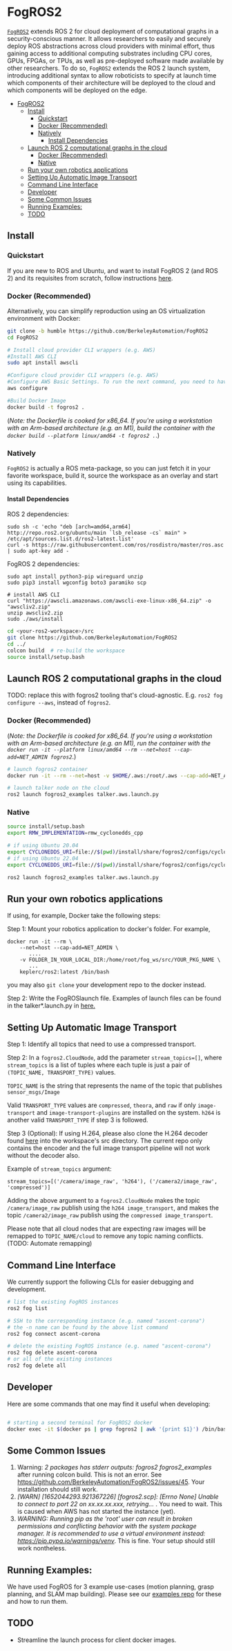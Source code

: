 # FogROS2

[`FogROS2`](https://github.com/BerkeleyAutomation/FogROS2) extends ROS 2 for cloud deployment of computational graphs in a security-conscious manner. It allows researchers to easily and securely deploy ROS abstractions across cloud providers with minimal effort, thus gaining access to additional computing substrates including CPU cores, GPUs, FPGAs, or TPUs, as well as pre-deployed software made available by other researchers. To do so, `FogROS2` extends the ROS 2 launch system, introducing additional syntax to allow roboticists to specify at launch time which components of their architecture will be deployed to the cloud and which components will be deployed on the edge.


- [FogROS2](#fogros2)
  - [Install](#install)
    - [Quickstart](#quickstart)
    - [Docker (Recommended)](#docker-recommended)
    - [Natively](#natively)
      - [Install Dependencies](#install-dependencies)
  - [Launch ROS 2 computational graphs in the cloud](#launch-ros-2-computational-graphs-in-the-cloud)
    - [Docker (Recommended)](#docker-recommended-1)
    - [Native](#native)
  - [Run your own robotics applications](#run-your-own-robotics-applications)
  - [Setting Up Automatic Image Transport](#setting-up-automatic-image-transport)
  - [Command Line Interface](#command-line-interface)
  - [Developer](#developer)
  - [Some Common Issues](#some-common-issues)
  - [Running Examples:](#running-examples)
  - [TODO](#todo)

## Install
### Quickstart
If you are new to ROS and Ubuntu, and want to install FogROS 2 (and ROS 2) and its requisites from scratch, follow instructions [here](https://github.com/BerkeleyAutomation/FogROS2/blob/humble/QUICKSTART.md).
### Docker (Recommended)
Alternatively, you can simplify reproduction using an OS virtualization environment with Docker:
```bash
git clone -b humble https://github.com/BerkeleyAutomation/FogROS2
cd FogROS2

# Install cloud provider CLI wrappers (e.g. AWS)
#Install AWS CLI
sudo apt install awscli

#Configure cloud provider CLI wrappers (e.g. AWS)
#Configure AWS Basic Settings. To run the next command, you need to have your security credentials, an output format and AWS Region. See https://docs.aws.amazon.com/cli/latest/userguide/cli-configure-quickstart.html
aws configure

#Build Docker Image
docker build -t fogros2 .
```

(*Note: the Dockerfile is cooked for x86_64. If you're using a workstation with an Arm-based architecture (e.g. an M1), build the container with the `docker build --platform linux/amd64 -t fogros2 .`*.)

### Natively
`FogROS2` is actually a ROS meta-package, so you can just fetch it in your favorite workspace, build it, source the workspace as an overlay and start using its capabilities.

#### Install Dependencies

ROS 2 dependencies:
```
sudo sh -c 'echo "deb [arch=amd64,arm64] http://repo.ros2.org/ubuntu/main `lsb_release -cs` main" > /etc/apt/sources.list.d/ros2-latest.list'
curl -s https://raw.githubusercontent.com/ros/rosdistro/master/ros.asc | sudo apt-key add -
```

FogROS 2 dependencies:
```
sudo apt install python3-pip wireguard unzip
sudo pip3 install wgconfig boto3 paramiko scp

# install AWS CLI
curl "https://awscli.amazonaws.com/awscli-exe-linux-x86_64.zip" -o "awscliv2.zip"
unzip awscliv2.zip
sudo ./aws/install
```

```bash
cd <your-ros2-workspace>/src
git clone https://github.com/BerkeleyAutomation/FogROS2
cd ../
colcon build  # re-build the workspace
source install/setup.bash
```


## Launch ROS 2 computational graphs in the cloud
TODO: replace this with fogros2 tooling that's cloud-agnostic. E.g. `ros2 fog configure --aws`, instead of `fogros2`.

### Docker (Recommended)

(*Note: the Dockerfile is cooked for x86_64. If you're using a workstation with an Arm-based architecture (e.g. an M1), run the container with the `docker run -it --platform linux/amd64 --rm --net=host --cap-add=NET_ADMIN fogros2`*.)

```bash
# launch fogros2 container
docker run -it --rm --net=host -v $HOME/.aws:/root/.aws --cap-add=NET_ADMIN fogros2

# launch talker node on the cloud
ros2 launch fogros2_examples talker.aws.launch.py
```

### Native
```bash
source install/setup.bash
export RMW_IMPLEMENTATION=rmw_cyclonedds_cpp 

# if using Ubuntu 20.04
export CYCLONEDDS_URI=file://$(pwd)/install/share/fogros2/configs/cyclonedds.ubuntu.2004.xml
# if using Ubuntu 22.04
export CYCLONEDDS_URI=file://$(pwd)/install/share/fogros2/configs/cyclonedds.ubuntu.2204.xml

ros2 launch fogros2_examples talker.aws.launch.py
```

## Run your own robotics applications
If using, for example, Docker take the following steps: 

Step 1: Mount your robotics application to docker's folder.
For example,
```
docker run -it --rm \
    --net=host --cap-add=NET_ADMIN \
       ....
    -v FOLDER_IN_YOUR_LOCAL_DIR:/home/root/fog_ws/src/YOUR_PKG_NAME \
       ...
    keplerc/ros2:latest /bin/bash
```
you may also `git clone` your development repo to the docker instead.


Step 2: Write the FogROSlaunch file. Examples of launch files can be found in the talker*.launch.py in [here.](https://github.com/BerkeleyAutomation/FogROS2/tree/humble/fogros2_examples/launch)


## Setting Up Automatic Image Transport
Step 1: Identify all topics that need to use a compressed transport.

Step 2: In a `fogros2.CloudNode`, add the parameter `stream_topics=[]`, where `stream_topics` is a list of tuples
where each tuple is just a pair of `(TOPIC_NAME, TRANSPORT_TYPE)` values.

`TOPIC_NAME` is the string that represents the name of the topic that publishes `sensor_msgs/Image`

Valid `TRANSPORT_TYPE` values are `compressed`, `theora`, and `raw` if only `image-transport` and `image-transport-plugins` are installed on the system. `h264` is another valid `TRANSPORT_TYPE` if step 3 is followed.

Step 3 (Optional): If using H.264, please also clone the H.264 decoder found [here](https://github.com/clydemcqueen/h264_image_transport) into the workspace's src directory. The current repo only contains the encoder and the full image transport pipeline will not work without the decoder also.

Example of `stream_topics` argument:

`stream_topics=[('/camera/image_raw', 'h264'), ('/camera2/image_raw', 'compressed')]`

Adding the above argument to a `fogros2.CloudNode` makes the topic `/camera/image_raw` publish using the `h264 image_transport`, and makes the topic `/camera2/image_raw` publish using the `compressed image_transport`.

Please note that all cloud nodes that are expecting raw images will be remapped to `TOPIC_NAME/cloud` to remove any topic naming conflicts. (TODO: Automate remapping)

## Command Line Interface
We currently support the following CLIs for easier debugging and development.

```bash
# list the existing FogROS instances
ros2 fog list

# SSH to the corresponding instance (e.g. named "ascent-corona")
# the -n name can be found by the above list command
ros2 fog connect ascent-corona

# delete the existing FogROS instance (e.g. named "ascent-corona")
ros2 fog delete ascent-corona
# or all of the existing instances
ros2 fog delete all
```

## Developer

Here are some commands that one may find it useful when developing:
```bash

# starting a second terminal for FogROS2 docker
docker exec -it $(docker ps | grep fogros2 | awk '{print $1}') /bin/bash
```

## Some Common Issues
1. Warning: _2 packages has stderr outputs: fogros2 fogros2_examples_ after running colcon build. This is not an error. See https://github.com/BerkeleyAutomation/FogROS2/issues/45. Your installation should still work.  
2. _[WARN] [1652044293.921367226] [fogros2.scp]: [Errno None] Unable to connect to port 22 on xx.xx.xx.xxx, retrying..._ . You need to wait. This is caused when AWS has not started the instance (yet).
3. _WARNING: Running pip as the 'root' user can result in broken permissions and conflicting behavior with the system package manager. It is recommended to use a virtual environment instead: https://pip.pypa.io/warnings/venv_. This is fine. Your setup should still work nontheless.

## Running Examples:
We have used FogROS for 3 example use-cases (motion planning, grasp planning, and SLAM map building). Please see our [examples repo](https://github.com/BerkeleyAutomation/fogros2-examples) for these and how to run them. 

## TODO
- Streamline the launch process for client docker images.
